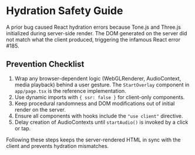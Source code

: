 
# Hydration Safety Guide

A prior bug caused React hydration errors because Tone.js and Three.js
initialized during server-side render. The DOM generated on the server did not
match what the client produced, triggering the infamous React error #185.

## Prevention Checklist

1. Wrap any browser-dependent logic (WebGLRenderer, AudioContext, media playback) behind a user gesture. The `StartOverlay` component in `app/page.tsx` is the reference implementation.
2. Use dynamic imports with `{ ssr: false }` for client-only components.
3. Keep procedural randomness and DOM modifications out of initial render on the server.
4. Ensure all components with hooks include the `"use client"` directive.
5. Delay creation of AudioContexts until `startAudio()` is invoked by a click or tap.

Following these steps keeps the server-rendered HTML in sync with the client and
prevents hydration mismatches.
